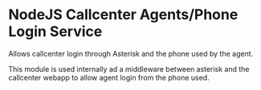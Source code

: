 # NodeJS Callcenter Agents/Phone Login Service
Allows callcenter login through Asterisk and the phone used by the agent.

This module is used internally ad a middleware between asterisk and the callcenter webapp to allow agent login from the phone used.